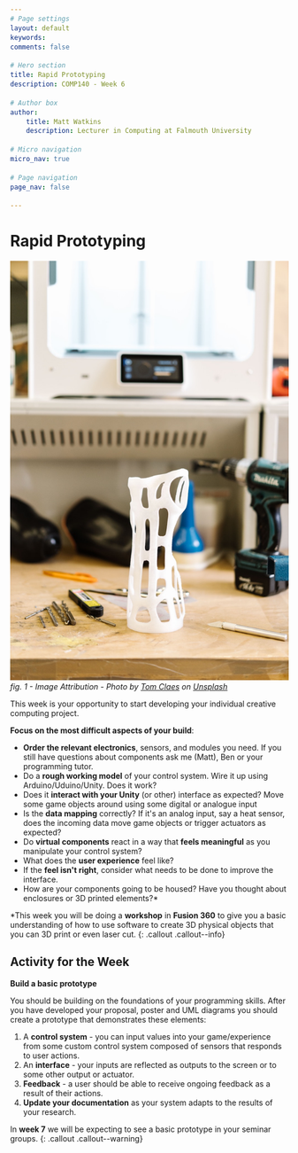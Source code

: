 ```yaml
---
# Page settings
layout: default
keywords:
comments: false

# Hero section
title: Rapid Prototyping
description: COMP140 - Week 6

# Author box
author:
    title: Matt Watkins
    description: Lecturer in Computing at Falmouth University

# Micro navigation
micro_nav: true

# Page navigation
page_nav: false

---
```


# Rapid Prototyping

![Prototype banner](images/prototype.jpg)
*fig. 1 - Image Attribution - Photo by [Tom Claes](https://unsplash.com/@tomspentys?utm_source=unsplash&utm_medium=referral&utm_content=creditCopyText) on [Unsplash](https://unsplash.com/@tomspentys?utm_source=unsplash&utm_medium=referral&utm_content=creditCopyText)*

This week is your opportunity to start developing your individual creative computing project.

**Focus on the most difficult aspects of your build**:

-  **Order the relevant electronics**, sensors, and modules you need. If you still have questions about components ask me (Matt), Ben or your programming tutor.
-   Do a **rough working model** of your control system. Wire it up using Arduino/Uduino/Unity. Does it work?
-   Does it **interact with your Unity** (or other) interface as expected? Move some game objects around using some digital or analogue input
-   Is the **data mapping** correctly? If it's an analog input, say a heat sensor, does the incoming data move game objects or trigger actuators as expected?
-   Do **virtual components** react in a way that **feels meaningful** as you manipulate your control system?
-   What does the **user experience** feel like?
-   If the **feel isn't right**, consider what needs to be done to improve the interface.
-  How are your components going to be housed? Have you thought about enclosures or 3D printed elements?*

*This week you will be doing a **workshop** in **Fusion 360** to give you a basic understanding of how to use software to create 3D physical objects that you can 3D print or even laser cut.
{: .callout .callout--info}


## Activity for the Week

 
**Build a basic prototype**

You should be building on the foundations of your programming skills. After you have developed your proposal, poster and UML diagrams you should create a prototype that demonstrates these elements:

1.  A **control system** - you can input values into your game/experience from some custom control system composed of sensors that responds to user actions.
2.  An **interface** - your inputs are reflected as outputs to the screen or to some other output or actuator.
3.  **Feedback** - a user should be able to receive ongoing feedback as a result of their actions.
4.  **Update your documentation** as your system adapts to the results of your research.

In **week 7** we will be expecting to see a basic prototype in your seminar groups.
{: .callout .callout--warning}
<!--stackedit_data:
eyJoaXN0b3J5IjpbNDYwNDQ0ODc5LDEyNjk5MTQwNDUsNDc0Mj
Q3ODk4LC01NzUwMDE5MzJdfQ==
-->